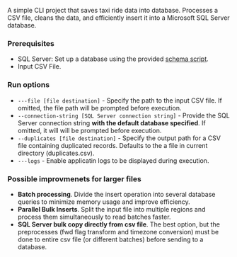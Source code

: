A simple CLI project that saves taxi ride data into database. Processes a CSV file, cleans the data, and efficiently insert it into a Microsoft SQL Server database.

### Prerequisites
 - SQL Server: Set up a database using the provided [schema script](https://github.com/ponatosik/SimpleTaxiETL/blob/master/Data/SQL/init.sql).
 - Input CSV File.

### Run options
 - `---file [file destination]` - Specify the path to the input CSV file. If omitted, the file path will be prompted before execution.
 - `--connection-string [SQL Server connection string]` - Provide the SQL Server connection string **with the default database specified**. If omitted, it will will be prompted before execution.
 - `--duplicates [file destination]` - Specify the output path for a CSV file containing duplicated records. Defaults to the a file in current directory (duplicates.csv).
 - `---logs` - Enable applicatin logs to be displayed during execution.

### Possible improvmenets for larger files
 - **Batch processing**. Divide the insert operation into several database queries to minimize memory usage and improve efficiency.
 - **Parallel Bulk Inserts**. Split the input file into multiple regions and process them simultaneously to read batches faster.
 - **SQL Server bulk copy directly from csv file**. The best option, but the preprocesses (fwd flag transform and timezone conversion) must be done to entire csv file (or different batches) before sending to a database.
